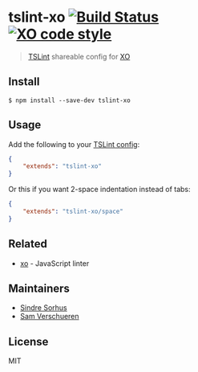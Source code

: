 # tslint-xo [![Build Status](https://travis-ci.org/xojs/tslint-xo.svg?branch=master)](https://travis-ci.org/xojs/tslint-xo) [![XO code style](https://img.shields.io/badge/code_style-XO-5ed9c7.svg)](https://github.com/xojs/xo)

> [TSLint](https://palantir.github.io/tslint/) shareable config for [XO](https://github.com/xojs/xo)


## Install

```
$ npm install --save-dev tslint-xo
```


## Usage

Add the following to your [TSLint config](https://palantir.github.io/tslint/usage/configuration/):

```json
{
	"extends": "tslint-xo"
}
```

Or this if you want 2-space indentation instead of tabs:

```json
{
	"extends": "tslint-xo/space"
}
```


## Related

- [xo](https://github.com/xojs/xo) - JavaScript linter


## Maintainers

- [Sindre Sorhus](https://github.com/sindresorhus)
- [Sam Verschueren](https://github.com/SamVerschueren)


## License

MIT
